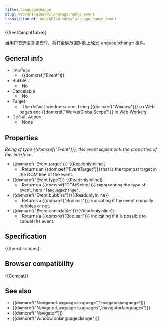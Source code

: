```yaml
---
title: languagechange
slug: Web/API/Window/languagechange_event
translation_of: Web/API/Window/languagechange_event
---
```

{{SeeCompatTable}}

当用户首选语言更改时，将在全局范围对象上触发 languagechange 事件。

## General info

- Interface
  - : {{domxref("Event")}}
- Bubbles
  - : No
- Cancelable
  - : No
- Target
  - : The default window scope, being {{domxref("Window")}} on Web pages and {{domxref("WorkerGlobalScope")}} in [Web Workers](/en-US/docs/Web/Guide/Performance/Using_web_workers).
- Default Action
  - : None

## Properties

_Being of type {{domxref("Event")}}, this event implements the properties of this interface._

- {{domxref("Event.target")}} {{ReadonlyInline}}
  - : Returns an {{domxref("EventTarget")}} that is the topmost target in the DOM tree of the event.
- {{domxref("Event.type")}} {{ReadonlyInline}}
  - : Returns a {{domxref("DOMString")}} representing the type of event, here `"languagechange"`.
- {{domxref("Event.bubbles")}}{{ReadonlyInline}}
  - : Returns a {{domxref("Boolean")}} indicating if the event normally bubbles or not.
- {{domxref("Event.cancelable")}}{{ReadonlyInline}}
  - : Returns a {{domxref("Boolean")}} indicating if it is possible to cancel the event.

## Specification

{{Specifications}}

## Browser compatibility

{{Compat}}

## See also

- {{domxref("NavigatorLanguage.language","navigator.language")}}
- {{domxref("NavigatorLanguage.languages","navigator.languages")}}
- {{domxref("Navigator")}}
- {{domxref("Window.onlanguagechange")}}

